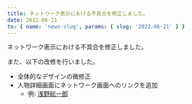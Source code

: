 ```yaml
---
title: ネットワーク表示における不具合を修正しました。
date: 2022-06-21
to: { name: 'news-slug', params: { slug: '2022-06-21' } }
---
```


ネットワーク表示における不具合を修正しました。

また、以下の改修を行いました。

- 全体的なデザインの微修正
- 人物詳細画面にネットワーク画面へのリンクを追加
    - 例: [浅野総一郎](../entity/agential/浅野総一郎)